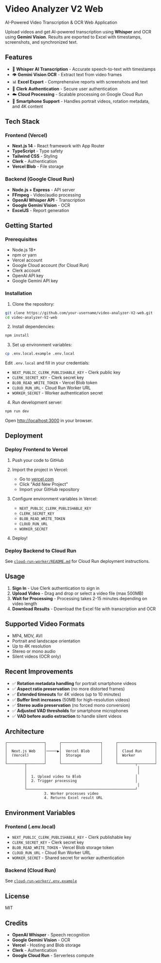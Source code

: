 # Video Analyzer V2 Web

AI-Powered Video Transcription & OCR Web Application

Upload videos and get AI-powered transcription using **Whisper** and OCR using **Gemini Vision**. Results are exported to Excel with timestamps, screenshots, and synchronized text.

## Features

- 🎤 **Whisper AI Transcription** - Accurate speech-to-text with timestamps
- 👁️ **Gemini Vision OCR** - Extract text from video frames
- 📊 **Excel Export** - Comprehensive reports with screenshots and text
- 🔐 **Clerk Authentication** - Secure user authentication
- ☁️ **Cloud Processing** - Scalable processing on Google Cloud Run
- 📱 **Smartphone Support** - Handles portrait videos, rotation metadata, and 4K content

## Tech Stack

### Frontend (Vercel)
- **Next.js 14** - React framework with App Router
- **TypeScript** - Type safety
- **Tailwind CSS** - Styling
- **Clerk** - Authentication
- **Vercel Blob** - File storage

### Backend (Google Cloud Run)
- **Node.js + Express** - API server
- **FFmpeg** - Video/audio processing
- **OpenAI Whisper API** - Transcription
- **Google Gemini Vision** - OCR
- **ExcelJS** - Report generation

## Getting Started

### Prerequisites

- Node.js 18+
- npm or yarn
- Vercel account
- Google Cloud account (for Cloud Run)
- Clerk account
- OpenAI API key
- Google Gemini API key

### Installation

1. Clone the repository:
```bash
git clone https://github.com/your-username/video-analyzer-V2-web.git
cd video-analyzer-V2-web
```

2. Install dependencies:
```bash
npm install
```

3. Set up environment variables:
```bash
cp .env.local.example .env.local
```

Edit `.env.local` and fill in your credentials:
- `NEXT_PUBLIC_CLERK_PUBLISHABLE_KEY` - Clerk public key
- `CLERK_SECRET_KEY` - Clerk secret key
- `BLOB_READ_WRITE_TOKEN` - Vercel Blob token
- `CLOUD_RUN_URL` - Cloud Run Worker URL
- `WORKER_SECRET` - Worker authentication secret

4. Run development server:
```bash
npm run dev
```

Open [http://localhost:3000](http://localhost:3000) in your browser.

## Deployment

### Deploy Frontend to Vercel

1. Push your code to GitHub

2. Import the project in Vercel:
   - Go to [vercel.com](https://vercel.com)
   - Click "Add New Project"
   - Import your GitHub repository

3. Configure environment variables in Vercel:
   - `NEXT_PUBLIC_CLERK_PUBLISHABLE_KEY`
   - `CLERK_SECRET_KEY`
   - `BLOB_READ_WRITE_TOKEN`
   - `CLOUD_RUN_URL`
   - `WORKER_SECRET`

4. Deploy!

### Deploy Backend to Cloud Run

See [`cloud-run-worker/README.md`](./cloud-run-worker/README.md) for Cloud Run deployment instructions.

## Usage

1. **Sign In** - Use Clerk authentication to sign in
2. **Upload Video** - Drag and drop or select a video file (max 500MB)
3. **Wait for Processing** - Processing takes 2-15 minutes depending on video length
4. **Download Results** - Download the Excel file with transcription and OCR

## Supported Video Formats

- MP4, MOV, AVI
- Portrait and landscape orientation
- Up to 4K resolution
- Stereo or mono audio
- Silent videos (OCR only)

## Recent Improvements

- ✅ **Rotation metadata handling** for portrait smartphone videos
- ✅ **Aspect ratio preservation** (no more distorted frames)
- ✅ **Extended timeouts** for 4K videos (up to 10 minutes)
- ✅ **Buffer limit increases** (50MB for high-resolution videos)
- ✅ **Stereo audio preservation** (no forced mono conversion)
- ✅ **Adjusted VAD thresholds** for smartphone microphones
- ✅ **VAD before audio extraction** to handle silent videos

## Architecture

```
┌─────────────────┐      ┌──────────────────┐      ┌─────────────────┐
│                 │      │                  │      │                 │
│  Next.js Web    │─────▶│  Vercel Blob     │      │  Cloud Run      │
│  (Vercel)       │      │  Storage         │      │  Worker         │
│                 │      │                  │      │                 │
└────────┬────────┘      └──────────────────┘      └────────┬────────┘
         │                                                   │
         │                                                   │
         │  1. Upload video to Blob                         │
         │  2. Trigger processing                           │
         │                                                   │
         └──────────────────────────────────────────────────┘
                  3. Worker processes video
                  4. Returns Excel result URL
```

## Environment Variables

### Frontend (.env.local)
- `NEXT_PUBLIC_CLERK_PUBLISHABLE_KEY` - Clerk publishable key
- `CLERK_SECRET_KEY` - Clerk secret key
- `BLOB_READ_WRITE_TOKEN` - Vercel Blob storage token
- `CLOUD_RUN_URL` - Cloud Run Worker URL
- `WORKER_SECRET` - Shared secret for worker authentication

### Backend (Cloud Run)
See [`cloud-run-worker/.env.example`](./cloud-run-worker/.env.example)

## License

MIT

## Credits

- **OpenAI Whisper** - Speech recognition
- **Google Gemini Vision** - OCR
- **Vercel** - Hosting and Blob storage
- **Clerk** - Authentication
- **Google Cloud Run** - Serverless compute
